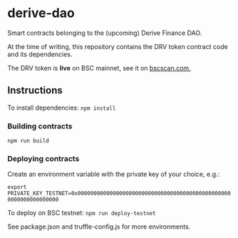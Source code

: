 # derive-dao
Smart contracts belonging to the (upcoming) Derive Finance DAO.

At the time of writing, this repository contains the DRV token contract code and its dependencies.

The DRV token is **live** on BSC mainnet, see it on [bscscan.com.](https://bscscan.com/token/0x4aC8B09860519d5A17B6ad8c86603aa2f07860d6)  

## Instructions
To install dependencies: ```npm install```

### Building contracts
```npm run build```

### Deploying contracts

Create an environment variable with the private key of your choice, e.g.:

```export PRIVATE_KEY_TESTNET=0x0000000000000000000000000000000000000000000000000000000000000000``` 

To deploy on BSC testnet: ```npm run deploy-testnet```

See package.json and truffle-config.js for more environments.